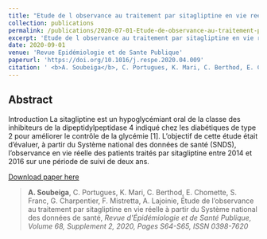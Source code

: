 ```yaml
---
title: "Etude de l observance au traitement par sitagliptine en vie reelle a partir du Systeme national des données de sante"
collection: publications
permalink: /publications/2020-07-01-Etude-de-observance-au-traitement-par-sitagliptine
excerpt: 'Etude de l observance au traitement par sitagliptine en vie reelle a partir du Systeme national des données de sante'
date: 2020-09-01
venue: 'Revue Epidémiologie et de Sante Publique'
paperurl: 'https://doi.org/10.1016/j.respe.2020.04.009'
citation: ' <b>A. Soubeiga</b>, C. Portugues, K. Mari, C. Berthod, E. Chomette, S. Franc, G. Charpentier, F. Mistretta, A. Lajoinie, &quot;Etude de l observance au traitement par sitagliptine en vie reelle a partir du Systeme national des données de sante,&quot; <i>Revue Epidémiologie et de Sante Publique, Volume 68, Supplement 2, 2020, Pages S64-S65, ISSN 0398-7620</i>'
---
```


## Abstract

Introduction
La sitagliptine est un hypoglycémiant oral de la classe des inhibiteurs de la dipeptidylpeptidase 4 indiqué chez les diabétiques de type 2 pour améliorer le contrôle de la glycémie [1]. L’objectif de cette étude était d’évaluer, à partir du Système national des données de santé (SNDS), l’observance en vie réelle des patients traités par sitagliptine entre 2014 et 2016 sur une période de suivi de deux ans.

<a href='https://doi.org/10.1016/j.respe.2020.04.009'>Download paper here</a>

> **A. Soubeiga**, C. Portugues, K. Mari, C. Berthod, E. Chomette, S. Franc, G. Charpentier, F. Mistretta, A. Lajoinie, Étude de l’observance au traitement par sitagliptine en vie réelle à partir du Système national des données de santé, <i>Revue d'Épidémiologie et de Santé Publique, Volume 68, Supplement 2, 2020, Pages S64-S65, ISSN 0398-7620</i>
